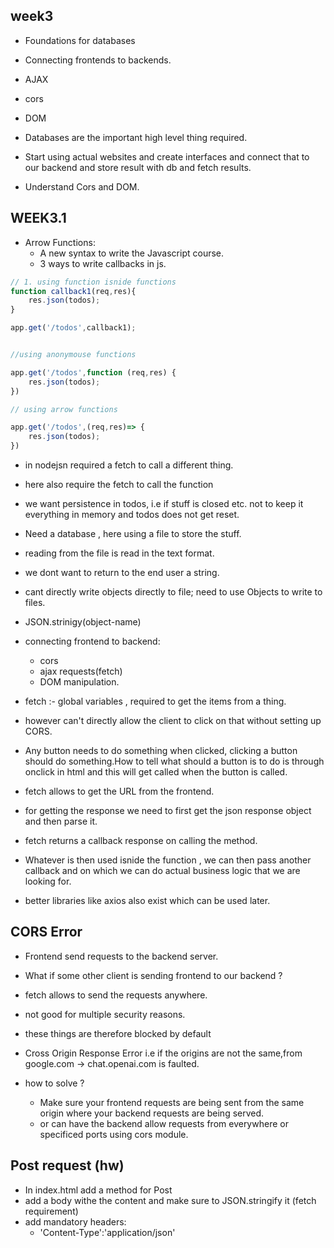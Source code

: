 ## week3

- Foundations for databases
- Connecting frontends to backends.
- AJAX
- cors 
- DOM 

- Databases are the important high level thing required.
- Start using actual websites and create interfaces and connect that to our backend and store result with db and fetch results.
- Understand Cors and DOM.
  

## WEEK3.1

- Arrow Functions:
  - A new syntax to write the Javascript course.
  - 3 ways to write callbacks in js.
```js
// 1. using function isnide functions 
function callback1(req,res){
    res.json(todos);
}

app.get('/todos',callback1);


//using anonymouse functions 

app.get('/todos',function (req,res) {
    res.json(todos);
})

// using arrow functions 

app.get('/todos',(req,res)=> {
    res.json(todos);
})
```
- in nodejsn required a fetch to call a different thing.
- here also require the fetch to call the function
- we want persistence in todos, i.e if stuff is closed etc. not to keep it everything in memory and todos does not get reset.
- Need a database , here using a file to store the stuff.
- reading from the file is read in the text format.
- we dont want to return to the end user a string.
- cant directly write objects directly to file; need to use Objects to write to files.
- JSON.strinigy(object-name)

- connecting frontend to backend:
  - cors
  - ajax requests(fetch)
  - DOM manipulation.

- fetch :- global variables , required to get the items from a thing.

- however can't directly allow the client to click on that without setting up CORS.
- Any button needs to do something when clicked, clicking a button should do something.How to tell what should a button is to do is through onclick in html and this will get called when the button is called.

- fetch allows to get the URL from the frontend.
- for getting the response we need to first get the json response object and then parse it.

- fetch returns a callback response on calling the method.

- Whatever is then used isnide the function , we can then pass another callback and on which we can do actual business logic that we are looking for.

- better libraries like axios also exist which can be used later.

## CORS Error

- Frontend send requests to the backend server.
- What if some other client is sending frontend to our backend ? 
- fetch allows to send the requests anywhere.
- not good for multiple security reasons.
- these things are therefore blocked by default
- Cross Origin Response Error i.e if the origins are not the same,from google.com -> chat.openai.com is faulted.

- how to solve ?
  - Make sure your frontend requests are being sent from the same origin where your backend requests are being served.
  -  or can have the backend allow requests from everywhere or specificed ports using cors module.

## Post request (hw)

- In index.html add a method for Post 
- add a body withe the content and make sure to JSON.stringify it (fetch requirement)
- add mandatory headers:
  - 'Content-Type':'application/json'